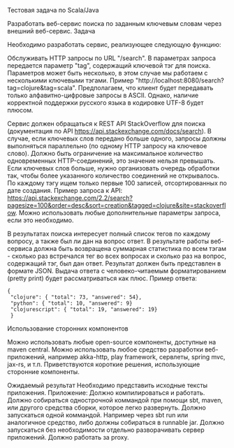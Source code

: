 Тестовая задача по Scala/Java

Разработать веб-сервис поиска по заданным ключевым словам через внешний веб-сервис.
Задача

Необходимо разработать сервис, реализующее следующую функцию:
 
Обслуживать HTTP запросы по URL "/search". В параметрах запроса передается параметр "tag", содержащий ключевой тэг для поиска. Параметров может быть несколько, в этом случае мы работаем с несколькими ключевыми тэгами. Пример "http://localhost:8080/search?tag=clojure&tag=scala". Предполагаем, что клиент будет передавать только алфавитно-цифровые запросы в ASCII. Однако, наличие корректной поддержки русского языка в кодировке UTF-8 будет плюсом.

Сервис должен обращаться к REST API StackOverflow для поиска (документация по API https://api.stackexchange.com/docs/search). В случае, если ключевых слов передано больше одного, запросы должны выполняться параллельно (по одному HTTP запросу на ключевое слово). Должно быть ограничение на максимальное количество одновременных HTTP-соединений, это значение нельзя превышать. Если ключевых слов больше, нужно организовать очередь обработки так, чтобы более указанного количество соединений не открывалось. По каждому тэгу ищем только первые 100 записей, отсортированных по дате создания. Пример запроса к API: https://api.stackexchange.com/2.2/search?pagesize=100&order=desc&sort=creation&tagged=clojure&site=stackoverflow. Можно использовать любые дополнительные параметры запроса, если это необходимо.

В результатах поиска интересует полный список тегов по каждому вопросу, а также был ли дан на вопрос ответ.
В результате работы веб-сервиса должна быть возвращена суммарная статистика по всем тэгам - сколько раз встречался тег во всех вопросах и сколько раз на вопрос, содержащий тэг, был дан ответ.
Результат должен быть представлен в формате JSON. Выдача ответа с человеко-читаемым форматированием (pretty print) будет рассматриваться как плюс. Пример ответа:

```
{
 "clojure": { "total": 73, "answered": 54},
 "python": { "total": 10, "answered": 9}
 "clojurescript": { "total": 19, "answered": 19}
 }
```

Использование сторонних компонентов

Можно использовать любые open-source компоненты, доступные на maven central. Можно использовать любое средство разработки веб-приложений, например akka-http, play framework, сервлеты, spring mvc, jax-rs, и т.п. 
Приветствуются короткие решения, использующие сторонние компоненты.

Ожидаемый результат
Необходимо представить исходные тексты приложения. Приложение:
Должно компилироваться и работать.
Должно собираться однострочной коммандой при помощи sbt, maven, или другого средства сборки, которое легко развернуть.
Должно запускаться одной коммандой. Например через sbt run или аналогичное средство, либо должны собираться в runnable jar.
Должно запускаться без необходимости отдельно разворачивать сервер приложений.
Должно работать за proxy.